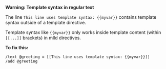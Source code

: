 **Warning: Template syntax in regular text**

The line `This line uses template syntax: {{myvar}}` contains template syntax outside of a template directive.

Template syntax like `{{myvar}}` only works inside template content (within `[[...]]` brackets) in mlld directives.

**To fix this:**
```mlld
/text @greeting = [[This line uses template syntax: {{myvar}}]]
/add @greeting
```